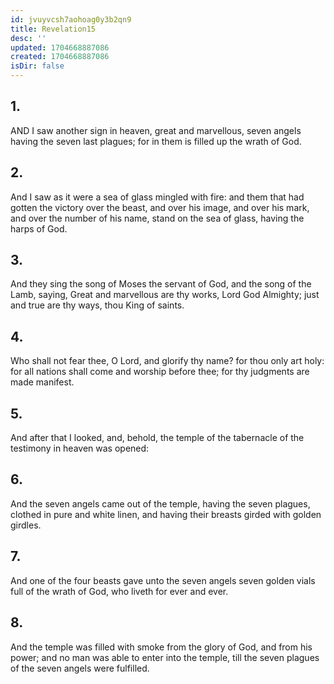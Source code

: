 ```yaml
---
id: jvuyvcsh7aohoag0y3b2qn9
title: Revelation15
desc: ''
updated: 1704668887086
created: 1704668887086
isDir: false
---
```

## 1.
AND I saw another sign in heaven, great and marvellous, seven angels having the seven last plagues; for in them is filled up the wrath of God.
## 2.
And I saw as it were a sea of glass mingled with fire: and them that had gotten the victory over the beast, and over his image, and over his mark, and over the number of his name, stand on the sea of glass, having the harps of God.
## 3.
And they sing the song of Moses the servant of God, and the song of the Lamb, saying, Great and marvellous are thy works, Lord God Almighty; just and true are thy ways, thou King of saints.
## 4.
Who shall not fear thee, O Lord, and glorify thy name? for thou only art holy: for all nations shall come and worship before thee; for thy judgments are made manifest.
## 5.
And after that I looked, and, behold, the temple of the tabernacle of the testimony in heaven was opened:
## 6.
And the seven angels came out of the temple, having the seven plagues, clothed in pure and white linen, and having their breasts girded with golden girdles.
## 7.
And one of the four beasts gave unto the seven angels seven golden vials full of the wrath of God, who liveth for ever and ever.
## 8.
And the temple was filled with smoke from the glory of God, and from his power; and no man was able to enter into the temple, till the seven plagues of the seven angels were fulfilled.
